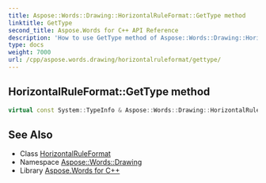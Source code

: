 ```yaml
---
title: Aspose::Words::Drawing::HorizontalRuleFormat::GetType method
linktitle: GetType
second_title: Aspose.Words for C++ API Reference
description: 'How to use GetType method of Aspose::Words::Drawing::HorizontalRuleFormat class in C++.'
type: docs
weight: 7000
url: /cpp/aspose.words.drawing/horizontalruleformat/gettype/
---
```

## HorizontalRuleFormat::GetType method




```cpp
virtual const System::TypeInfo & Aspose::Words::Drawing::HorizontalRuleFormat::GetType() const override
```

## See Also

* Class [HorizontalRuleFormat](../)
* Namespace [Aspose::Words::Drawing](../../)
* Library [Aspose.Words for C++](../../../)
